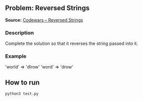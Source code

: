 ## Problem: Reversed Strings
**Source:** [Codewars – Reversed Strings](https://www.codewars.com/kata/5168bb5dfe9a00b126000018/python)

### Description
Complete the solution so that it reverses the string passed into it.

### Example
'world'  =>  'dlrow'
'word'   =>  'drow'

## How to run
```bash
python3 test.py
